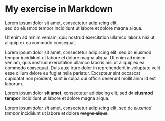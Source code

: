 <!-- Example of title -->
My exercise in Markdown
============================
Lorem ipsum dolor sit amet, consectetur adipiscing elit,   
sed do eiusmod tempor incididunt ut labore et dolore magna aliqua. 

Ut enim ad minim veniam, quis nostrud exercitation ullamco laboris nisi ut aliquip ex ea commodo consequat.


<!-- Here comes the table of content -->

<!-- Example of paragraph of text with line break -->

<!-- Example of another paragraph -->

Lorem ipsum dolor sit amet, consectetur adipiscing elit, sed do eiusmod tempor incididunt ut labore et dolore magna aliqua. Ut enim ad minim veniam, quis nostrud exercitation ullamco laboris nisi ut aliquip ex ea commodo consequat. Duis aute irure dolor in reprehenderit in voluptate velit esse cillum dolore eu fugiat nulla pariatur. Excepteur sint occaecat cupidatat non proident, sunt in culpa qui officia deserunt mollit anim id est laborum.

<!-- Example of bold -->
Lorem ipsum dolor **sit amet**, consectetur adipiscing elit, sed do __eiusmod tempor__ incididunt ut labore et dolore magna aliqua. 

<!-- Example of italic  -->

Lorem ipsum *dolor sit* amet, consectetur adipiscing elit, sed do _eiusmod tempor_ incididunt ut labore et dolore ~~magna aliqua~~. 

<!-- Example of headers -->

<!-- Example of external link -->

<!-- Example of link to another file -->

<!-- Example of an image -->

<!-- Example of an image with hover text -->

<!-- Example of equation or inline code -->

<!-- Example of a block of code -->

<!-- Example of code highlighting -->

<!-- Example of quote -->

<!-- Example of bullet list -->

<!-- Example of numbered list -->

<!-- Example of table -->

<!-- Paragraph after table -->